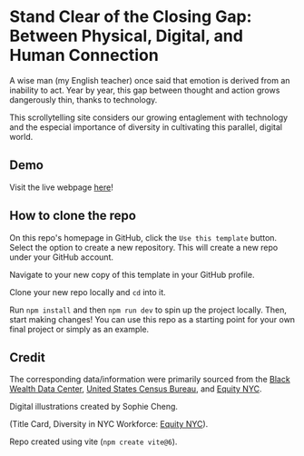 # Stand Clear of the Closing Gap: Between Physical, Digital, and Human Connection

A wise man (my English teacher) once said that emotion is derived from an inability to act. Year by year, this gap between thought and action grows dangerously thin, thanks to technology.

This scrollytelling site considers our growing entaglement with technology and the especial importance of diversity in cultivating this parallel, digital world. 

## Demo
Visit the live webpage [here](https://sophcheng.github.io/bwdc-story/)!

## How to clone the repo
On this repo's homepage in GitHub, click the `Use this template` button. Select the option to create a new repository. This will create a new repo under your GitHub account.

Navigate to your new copy of this template in your GitHub profile. 

Clone your new repo locally and `cd` into it. 

Run `npm install` and then `npm run dev` to spin up the project locally. Then, start making changes! You can use this repo as a starting point for your own final project or simply as an example. 

## Credit
The corresponding data/information were primarily sourced from the [Black Wealth Data Center](https://blackwealthdata.org/), [United States Census Bureau](https://data.census.gov/profile/New_York_city,_New_York?g=160XX00US3651000#populations-and-people), and [Equity NYC](https://equity.nyc.gov/domains/diverse-and-inclusive-government/citywide-total-workforce).

Digital illustrations created by Sophie Cheng.

(Title Card, Diversity in NYC Workforce: [Equity NYC](https://equity.nyc.gov/domains/diverse-and-inclusive-government/citywide-total-workforce)).

Repo created using vite (`npm create vite@6`).